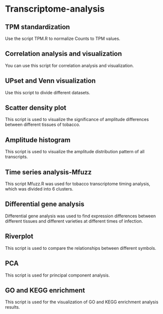 # Transcriptome-analysis
## TPM standardization
Use the script TPM.R to normalize Counts to TPM values.
## Correlation analysis and visualization
You can use this script for correlation analysis and visualization.
## UPset and Venn visualization
Use this script to divide different datasets.
## Scatter density plot
This script is used to visualize the significance of amplitude differences between different tissues of tobacco.
## Amplitude histogram
This script is used to visualize the amplitude distribution pattern of all transcripts.
## Time series analysis-Mfuzz
This script Mfuzz.R was used for tobacco transcriptome timing analysis, which was divided into 6 clusters.
## Differential gene analysis
Differential gene analysis was used to find expression differences between different tissues and different varieties at different times of infection.
## Riverplot
This script is used to compare the relationships between different symbols.
## PCA
This script is used for principal component analysis.
## GO and KEGG enrichment 
This script is used for the visualization of GO and KEGG enrichment analysis results.

